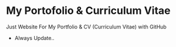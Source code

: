 # My Portofolio & Curriculum Vitae
Just Website For My Portfolio & CV (Curriculum Vitae) with GitHub
- Always Update..
